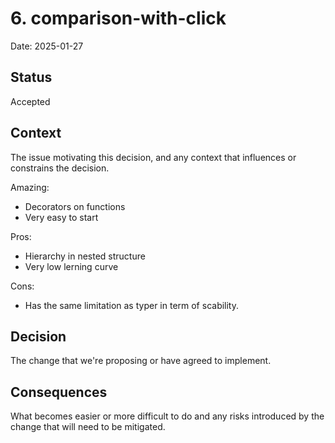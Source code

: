 # 6. comparison-with-click

Date: 2025-01-27

## Status

Accepted

## Context

The issue motivating this decision, and any context that influences or constrains the decision.


Amazing:

- Decorators on functions
- Very easy to start

Pros:

- Hierarchy in nested structure
- Very low lerning curve

Cons:

- Has the same limitation as typer in term of scability.

## Decision

The change that we're proposing or have agreed to implement.

## Consequences

What becomes easier or more difficult to do and any risks introduced by the change that will need to be mitigated.
